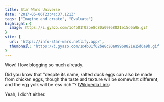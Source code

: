 ```yaml
---
title: Star Wars Universe
date: "2017-05-06T23:46:37.121Z"
tags: ["Imagine and create", "Evaluate"]
highlight: { 
  image: https://i.gyazo.com/1c4b01f02be8c80a09968821e15d6a9b.gif
}
site: {
  url: 'https://info-star-wars.netlify.app/',
  thumbnail: 'https://i.gyazo.com/1c4b01f02be8c80a09968821e15d6a9b.gif'
}
---
```


Wow! I love blogging so much already.

Did you know that "despite its name, salted duck eggs can also be made from
chicken eggs, though the taste and texture will be somewhat different, and the
egg yolk will be less rich."?
([Wikipedia Link](https://en.wikipedia.org/wiki/Salted_duck_egg))

Yeah, I didn't either.
